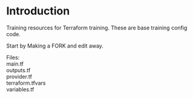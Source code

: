 # Introduction

Training resources for Terraform training. These are base training config code. 

Start by Making a FORK and edit away. 

Files:  
main.tf  
outputs.tf  
provider.tf  
terraform.tfvars  
variables.tf  
